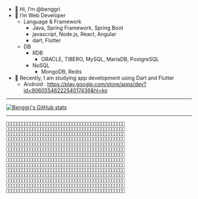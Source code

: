 - 👋 Hi, I’m @benggri
- 👀 I’m Web Developer
  - Language & Framework
    - Java, Spring Framework, Spring Boot
    - javascript, Node.js, React, Angular
    - dart, Flutter
  - DB
    - RDB
      - ORACLE, TIBERO, MySQL, MariaDB, PostgreSQL
    - NoSQL
      - MongoDB, Redis
- 🌱 Recently, I am studying app development using Dart and Flutter
  - Android : https://play.google.com/store/apps/dev?id=9060554622254017436&hl=ko

---

[![Benggri's GitHub stats](https://github-readme-stats.vercel.app/api?username=benggri)](https://github.com/anuraghazra/github-readme-stats)

---

```
🤍🤍🤍🤍🤍🤍🤍🤍🤍🤍🤍🤍🤍🤍🤍🤍🤍🤍🤍🤍🤍🤍🤍🤍🤍🤍🤍🤍🤍🤍🤍🤍🤍🤍🤍🤍🤍🤍🤍🤍🤍🤍🤍🤍🤍
🤍🤍💖💖💖💖💖💖🤍🤍💖💖🤍🤍🤍💖💖🤍🤍🤍💖💖🤍🤍💖💖💖💖🤍🤍🤍💖💖🤍🤍🤍🤍🤍🤍🤍🤍🤍💖💖🤍
🤍🤍🤍🤍💖💖🤍🤍🤍🤍💖💖🤍🤍🤍💖💖🤍🤍🤍💖💖🤍🤍🤍🤍🤍🤍🤍🤍🤍💖💖🤍🤍💖💖💖💖💖🤍🤍💖💖🤍
🤍🤍🤍🤍🧡🧡🤍🤍🤍🤍🧡🧡🤍🤍🤍🧡🧡🤍🤍🤍🧡🧡🤍🧡🧡🧡🧡🧡🧡🤍🤍🧡🧡🤍🤍🤍🤍🤍🧡🧡🤍🤍🧡🧡🤍
🤍🤍🤍🧡🧡🧡🧡🤍🧡🧡🧡🧡🤍🤍🤍🧡🧡🤍🤍🤍🧡🧡🤍🤍🤍🤍🤍🧡🧡🤍🤍🧡🧡🤍🤍🤍🤍🤍🧡🧡🧡🧡🧡🧡🤍
🤍🤍💛💛🤍💛💛🤍💛💛💛💛🤍🤍💛💛💛💛🤍🤍💛💛🤍🤍🤍🤍💛💛🤍🤍🤍💛💛🤍🤍🤍🤍🤍💛💛💛💛💛💛🤍
🤍💛💛🤍🤍🤍💛💛🤍🤍💛💛🤍💛💛🤍🤍💛💛🤍💛💛🤍🤍🤍💛💛💛🤍🤍🤍💛💛💛💛💛💛💛💛💛🤍🤍💛💛🤍
🤍🤍🤍🤍🤍🤍🤍🤍🤍🤍💚💚💚💚🤍🤍🤍🤍💚💚💚💚🤍🤍💚💚💚💚💚🤍🤍💚💚💚💚💚💚🤍🤍🤍🤍🤍💚💚🤍
🤍🤍🤍🤍💚💚💚💚💚💚🤍🤍🤍🤍🤍🤍🤍🤍🤍🤍💚💚🤍💚💚🤍🤍🤍💚💚🤍💚💚🤍🤍💚💚🤍🤍🤍💚💚💚💚🤍
🤍🤍🤍💙💙💙💙💙💙💙💙🤍🤍🤍💙💙🤍🤍🤍🤍💙💙💙💙💙🤍🤍🤍💙💙💙💙💙🤍🤍💙💙🤍🤍🤍💙💙💙💙🤍
🤍🤍🤍💙💙🤍🤍🤍🤍💙💙🤍🤍🤍💙💙🤍🤍🤍🤍🤍🤍🤍🤍🤍🤍🤍🤍🤍🤍🤍💙💙🤍🤍💙💙🤍🤍🤍🤍🤍💙💙🤍
🤍🤍🤍💜💜💜💜💜💜💜💜🤍🤍🤍💜💜🤍🤍🤍🤍🤍🤍🤍🤍🤍🤍🤍🤍🤍🤍🤍💜💜🤍🤍💜💜💜💜💜🤍🤍💜💜🤍
🤍🤍🤍🤍💜💜💜💜💜💜🤍🤍🤍🤍💜💜💜💜💜💜💜💜🤍🤍🤍🤍🤍🤍🤍🤍🤍💜💜🤍🤍🤍🤍🤍🤍🤍🤍🤍💜💜🤍
🤍🤍🤍🤍🤍🤍🤍🤍🤍🤍🤍🤍🤍🤍🤍🤍🤍🤍🤍🤍🤍🤍🤍🤍🤍🤍🤍🤍🤍🤍🤍🤍🤍🤍🤍🤍🤍🤍🤍🤍🤍🤍🤍🤍🤍
```


